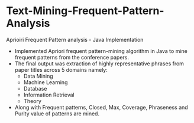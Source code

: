 # Text-Mining-Frequent-Pattern-Analysis
Aprioiri Frequent Pattern analysis - Java Implementation

* Implemented Apriori frequent pattern-mining algorithm in Java to mine frequent patterns from the conference papers.
* The final output was extraction of highly representative phrases from paper titles across 5 domains namely:
	+ Data Mining
	+ Machine Learning
	+ Database
	+ Information Retrieval
	+ Theory
* Along with Frequent patterns, Closed, Max, Coverage, Phraseness and Purity value of patterns are mined.


